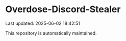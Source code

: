 # Overdose-Discord-Stealer

Last updated: 2025-06-02 18:42:51

This repository is automatically maintained.
